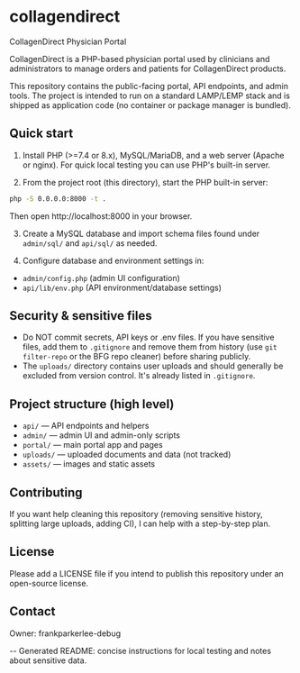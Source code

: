 # collagendirect
CollagenDirect Physician Portal

CollagenDirect is a PHP-based physician portal used by clinicians and administrators to manage orders and patients for CollagenDirect products.

This repository contains the public-facing portal, API endpoints, and admin tools. The project is intended to run on a standard LAMP/LEMP stack and is shipped as application code (no container or package manager is bundled).

Quick start
-----------

1. Install PHP (>=7.4 or 8.x), MySQL/MariaDB, and a web server (Apache or nginx). For quick local testing you can use PHP's built-in server.

2. From the project root (this directory), start the PHP built-in server:

```bash
php -S 0.0.0.0:8000 -t .
```

Then open http://localhost:8000 in your browser.

3. Create a MySQL database and import schema files found under `admin/sql/` and `api/sql/` as needed.

4. Configure database and environment settings in:

- `admin/config.php` (admin UI configuration)
- `api/lib/env.php` (API environment/database settings)

Security & sensitive files
--------------------------

- Do NOT commit secrets, API keys or .env files. If you have sensitive files, add them to `.gitignore` and remove them from history (use `git filter-repo` or the BFG repo cleaner) before sharing publicly.
- The `uploads/` directory contains user uploads and should generally be excluded from version control. It's already listed in `.gitignore`.

Project structure (high level)
-----------------------------

- `api/` — API endpoints and helpers
- `admin/` — admin UI and admin-only scripts
- `portal/` — main portal app and pages
- `uploads/` — uploaded documents and data (not tracked)
- `assets/` — images and static assets

Contributing
------------

If you want help cleaning this repository (removing sensitive history, splitting large uploads, adding CI), I can help with a step-by-step plan.

License
-------

Please add a LICENSE file if you intend to publish this repository under an open-source license.

Contact
-------

Owner: frankparkerlee-debug

--
Generated README: concise instructions for local testing and notes about sensitive data.
